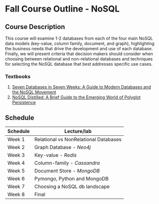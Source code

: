 # Fall Course Outline - NoSQL

## Course Description
This course will examine 1-2 databases from each of the four main NoSQL data models (key-value, column family, document, and graph), highlighting the business needs that drive the development and use of each database. Finally, we will present criteria that decision makers should consider when choosing between relational and non-relational databases and techniques for selecting the NoSQL database that best addresses specific use cases.


### Textbooks
1. [Seven Databases in Seven Weeks: A Guide to Modern Databases and the NoSQL Movement](https://www.amazon.com/Seven-Databases-Weeks-Modern-Movement/dp/1934356921)
2. [NoSQL Distilled: A Brief Guide to the Emerging World of Polyglot Persistence](https://www.amazon.com/NoSQL-Distilled-Emerging-Polyglot-Persistence/dp/0321826620)


## Schedule   

|Schedule | Lecture/lab  |   
| --- | --- |
| Week 1     | Relational vs NonRelational Databases      
| Week 2     | Graph Database - *Neo4j*         
| Week 3     | Key-value - *Redis*         
| Week 4     | Column-family - *Cassandra*     
| Week 5     | Document Store -  *MongoDB*         
| Week 6     | Pymongo, Python and MongoDB              
| Week 7     | Choosing a NoSQL db landscape          
| Week 8     | Final


